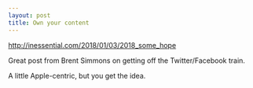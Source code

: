 ```yaml
---
layout: post
title: Own your content
---
```


http://inessential.com/2018/01/03/2018_some_hope

Great post from Brent Simmons on getting off the Twitter/Facebook train.

A little Apple-centric, but you get the idea.

